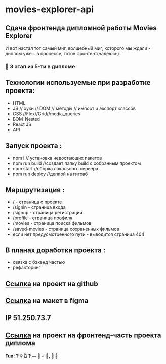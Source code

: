 # movies-explorer-api

## Сдача фронтенда дипломной работы Movies Explorer

И вот настал тот самый миг, волшебный миг, которого мы ждали - диплом уже... в процессе, готов фронтент(надеюсь)

### :rocket: 3 этап из 5-ти в дипломе

## Технологии используемые при разработке проекта:

- HTML
- JS // хуки // DOM // методы // импорт и экспорт классов
- CSS //Flex//Grid//media_queries
- БЭМ-Nested
- React JS
- API

## Запуск проекта :

- npm i // установка недостающих пакетов
- npm run build //создает папку build с собранным проектом
- npm start //сборка локального сервера
- npm run deploy //деплой на гитхаб

## Маршрутизация :

- / - страница о проекте
- /signin - страница входа
- /signup - страница регистрации
- /profile - страница профиля
- /movies - страница поиска фильмов
- /saved-movies - страница сохраненных фильмов
- если нет предусмотренного пути - выводится страница 404

## В планах доработки проекта :

- связка с бэкенд частью
- рефакторинг

## [Ссылка](https://github.com/SrKln/movies-explorer-frontend/) на проект на github

## [Ссылка](<https://www.figma.com/file/kJoeVtPZ4OpePOdAXBhbJs/Diploma-(Copy)?type=design&mode=design&t=OgVihVra135j5wP1-0>) на макет в figma

## IP 51.250.73.7

## [Ссылка](https://lucky-duck.nomoredomains.work) на проект на фронтенд-часть проекта диплома

#### Fun: :grey_question: :bulb: :point_up_2: :question: — :no_good: ♂ :milky_way:, :construction: :peach:
